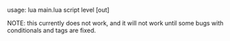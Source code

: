 usage: lua main.lua script level [out]

NOTE: this currently does not work, and it will not work until some bugs with conditionals and tags are fixed.